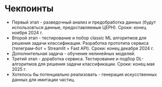 # Чекпоинты
* Первый этап - разведочный анализ и предобработка данных (будут использовться данные, предоставляемые ЦЕРН). Сроки: конец ноября 2024 г.
* Второй этап - тестирование и побор classic ML алгоритмов для решения задачи классификации. Разработка прототипа сервиса (телеграм-бот + Streamlit + Fast API). Сроки: конец декабря 2024 г.
* Дополнительная задача - обучение нелинейных моделей.
* Третий этап - доработка сервиса. Тестирование и подбор DL-алгоритмов для решения задачи классификации. Сроки: конец мая 2025 г.
* Хотелось бы потенциально реализовать - генерация искусственных данных для имитации частиц.
